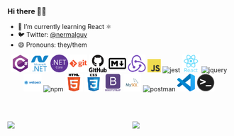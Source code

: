 ### Hi there 👋🏻
- 🌱 I’m currently learning React  ⚛️
- 🐦 Twitter: [@nermalguy](https://twitter.com/nermalguy)
- 😄 Pronouns: they/them

<p>
<!-- <a href="https://www.linkedin.com/in/hrwilliams/">
    <img margin-left="auto" margin-right="auto" display="block" src="https://img.shields.io/badge/-LinkedIn-black.svg?style=flat&logo=linkedin&logoColor=white&colorB=0A66C2">
</a>
<img align="right" src="https://visitor-badge.glitch.me/badge?page_id=HR-Williams" alt="visitor badge"/>
</p> -->
<p align="center">
  <img src="https://raw.githubusercontent.com/devicons/devicon/master/icons/csharp/csharp-original.svg" alt="csharp" width="40" />
 
  <img src="https://github.com/devicons/devicon/blob/master/icons/dot-net/dot-net-plain-wordmark.svg" alt="dotnet" width="40"/>
  <img src="https://github.com/devicons/devicon/blob/master/icons/dotnetcore/dotnetcore-original.svg" alt="dotnetcore" width="40"/>
  <img src="https://github.com/devicons/devicon/blob/master/icons/git/git-plain-wordmark.svg" alt="git" width="40"/>
  <img src="https://github.com/devicons/devicon/blob/master/icons/github/github-original-wordmark.svg" alt="github" width="40"/>
  <img src="https://github.com/devicons/devicon/blob/master/icons/markdown/markdown-original.svg" alt="markdown" width="40"/>
  <img src="https://github.com/devicons/devicon/blob/master/icons/redux/redux-original.svg" alt="redux" width="40"/>
  <img alt="JavaScript" width="30px" src="https://raw.githubusercontent.com/github/explore/80688e429a7d4ef2fca1e82350fe8e3517d3494d/topics/javascript/javascript.png" />
  <img src="https://www.vectorlogo.zone/logos/jestjsio/jestjsio-icon.svg" alt="jest" width="40"/>
  <img src="https://github.com/devicons/devicon/blob/master/icons/react/react-original-wordmark.svg" alt="react" width="40"/>
  <img alt="jquery" src="https://raw.githubusercontent.com/DanielAdeyemi/devicon/master/icons/jquery/jquery-original-wordmark.svg" width="40"/>
  <img src="https://raw.githubusercontent.com/devicons/devicon/d00d0969292a6569d45b06d3f350f463a0107b0d/icons/webpack/webpack-original-wordmark.svg" alt="webpack" width="40"/>
  <img alt="npm" src="https://raw.githubusercontent.com/DanielAdeyemi/devicon/master/icons/npm/npm-original-wordmark.svg" width="40" />
  <img alt="HTML5" width="40" src="https://raw.githubusercontent.com/github/explore/80688e429a7d4ef2fca1e82350fe8e3517d3494d/topics/html/html.png" />
  <img alt="CSS3" width="40" src="https://raw.githubusercontent.com/github/explore/80688e429a7d4ef2fca1e82350fe8e3517d3494d/topics/css/css.png" />
  <img src="https://raw.githubusercontent.com/devicons/devicon/master/icons/bootstrap/bootstrap-plain-wordmark.svg" alt="bootstrap" width="40" height="40"/>
  <img alt="MySQL" width="40x" src="https://raw.githubusercontent.com/github/explore/80688e429a7d4ef2fca1e82350fe8e3517d3494d/topics/mysql/mysql.png" />
  <img alt="postman" src="https://www.vectorlogo.zone/logos/getpostman/getpostman-icon.svg"  width="40"/>
  <img alt="Visual Studio Code" width="40" src="https://raw.githubusercontent.com/github/explore/80688e429a7d4ef2fca1e82350fe8e3517d3494d/topics/visual-studio-code/visual-studio-code.png" />
  <img alt="Terminal" width="40" src="https://raw.githubusercontent.com/github/explore/80688e429a7d4ef2fca1e82350fe8e3517d3494d/topics/terminal/terminal.png" />
</p>
<br/>
<br/>
<br/>
<div>
<img style="display:inline-block" src="https://github-readme-stats.vercel.app/api//?username=HR-Williams&show_icons=true&count_private=true&theme=github_dark" width="53%" />
<img style="display:inline-block; float:right" src="https://github-readme-stats.vercel.app/api/top-langs/?username=HR-Williams&layout=compact&theme=github_dark" width="44%"/>
</div>

<!--
**HR-Williams/HR-Williams** is a ✨ _special_ ✨ repository because its `README.md` (this file) appears on your GitHub profile.

Here are some ideas to get you started:

- 🔭 I’m currently working on ...
- 🌱 I’m currently learning ...
- 👯 I’m looking to collaborate on ...
- 🤔 I’m looking for help with ...
- 💬 Ask me about ...
- 📫 How to reach me: ...
- 😄 Pronouns: ...
- ⚡ Fun fact: ...
-->
